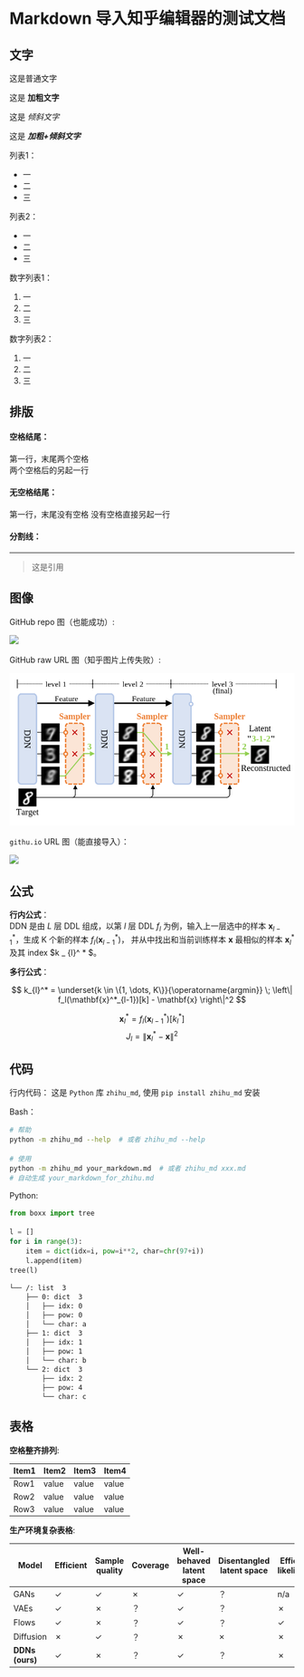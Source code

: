 # Markdown 导入知乎编辑器的测试文档

## 文字

这是普通文字

这是 **加粗文字**

这是 *倾斜文字*

这是 ***加粗+倾斜文字***


列表1：

- 一
- 二
- 三

列表2：

* 一
* 二
* 三

数字列表1：

1. 一
2. 二
3. 三

数字列表2：

1. 一
1. 二
1. 三

## 排版
#### 空格结尾：

第一行，末尾两个空格  
两个空格后的另起一行


#### 无空格结尾：

第一行，末尾没有空格
没有空格直接另起一行

#### 分割线：

---


> 这是引用

## 图像

GitHub repo 图（也能成功）:

![](https://ghfast.top/https://raw.githubusercontent.com/Discrete-Distribution-Networks/Discrete-Distribution-Networks.github.io/main/img/ddn-intro.png)

GitHub raw URL 图（知乎图片上传失败）:

![](https://github.com/Discrete-Distribution-Networks/Discrete-Distribution-Networks.github.io/blob/main/img/ddn-intro.png?raw=true)

`githu.io` URL 图（能直接导入）：  

![](https://discrete-distribution-networks.github.io/img/2d-density.png)


## 公式

**行内公式**：  
DDN 是由 $L$ 层 DDL 组成，以第 $l$ 层 DDL $f_l$ 为例，输入上一层选中的样本 $\mathbf{x}^ * _ {l-1}$，生成 K 个新的样本 $f_l(\mathbf{x}^ * _ {l-1})$， 并从中找出和当前训练样本 $\mathbf{x}$ 最相似的样本 $\mathbf{x}^ * _ l$ 及其 index $k _ {l}^ * $。

**多行公式**：  

$$
k_{l}^* = \underset{k \in \{1, \dots, K\}}{\operatorname{argmin}} \; \left\| f_l(\mathbf{x}^*_{l-1})[k] - \mathbf{x} \right\|^2
$$

$$
\mathbf{x}^*_l = f_l(\mathbf{x}^*_{l-1})[k_l^*]
$$
$$
J_l = \left\| \mathbf{x}^*_l - \mathbf{x} \right\|^2
$$


## 代码

行内代码： 这是 `Python` 库 `zhihu_md`, 使用 `pip install zhihu_md` 安装

Bash：
```bash
# 帮助
python -m zhihu_md --help  # 或者 zhihu_md --help

# 使用
python -m zhihu_md your_markdown.md  # 或者 zhihu_md xxx.md
# 自动生成 your_markdown_for_zhihu.md
```

Python:
```python
from boxx import tree

l = []
for i in range(3):
    item = dict(idx=i, pow=i**2, char=chr(97+i))
    l.append(item)
tree(l)
```
```
└── /: list  3
    ├── 0: dict  3
    │   ├── idx: 0
    │   ├── pow: 0
    │   └── char: a
    ├── 1: dict  3
    │   ├── idx: 1
    │   ├── pow: 1
    │   └── char: b
    └── 2: dict  3
        ├── idx: 2
        ├── pow: 4
        └── char: c
```

## 表格

**空格整齐排列**:

| Item1 | Item2   | Item3   | Item4   |
| ----- | ------- | ------- | ------- |
| Row1  |  value  |  value  |  value  |
| Row2  |  value  |  value  |  value  |
| Row3  |  value  |  value  |  value  |


**生产环境复杂表格**:

| Model   | Efficient | Sample quality | Coverage | Well-behaved latent space | Disentangled latent space | Efficient likelihood | 0-Shot Condition Generation |
|---------|----------|----------------|---------|-----------------------------|-----------------------------|----------------------|--------------------------|
| GANs    | ✓        | ✓              | ✗       | ✓                            | ？                            | n/a                  | ✗                    |
| VAEs    | ✓        | ✗              | ？      | ✓                            | ？                            | ✗                    | ✗                    |
| Flows   | ✓        | ✗              | ？      | ✓                            | ？                            | ✓                    | ✗                    |
| Diffusion | ✗      | ✓              | ？      | ✗                            | ✗                            | ✗                    | ？                    |
| **DDNs (ours)** | ✓       | ✗              | ？      | ✓                            | ？                            | ✗                    | ✓                    |


